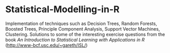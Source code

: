 # Statistical-Modelling-in-R

Implementation of techniques such as Decision Trees, Random Forests, Boosted Trees, Principle Component Analysis, Support Vector Machines, Clustering. Solutions to some of the interesting exercise questions from the book *An Introduction to Statistical Learning with Applications in R* (http://www-bcf.usc.edu/~gareth/ISL/)
